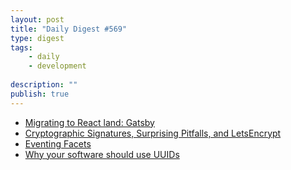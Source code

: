 ```yaml
---
layout: post
title: "Daily Digest #569"
type: digest
tags: 
    - daily
    - development
    
description: ""
publish: true
---
```


- [Migrating to React land: Gatsby](https://blog.cloudflare.com/migrating-to-react-land-gatsby/)
- [Cryptographic Signatures, Surprising Pitfalls, and LetsEncrypt](https://www.cryptologie.net/article/495/cryptographic-signatures-surprising-pitfalls-and-letsencrypt/)
- [Eventing Facets](https://www.tbray.org/ongoing/When/202x/2020/03/07/Eventing-Facets)
- [Why your software should use UUIDs](https://devforth.io/blog/why-your-software-should-use-uuids)
